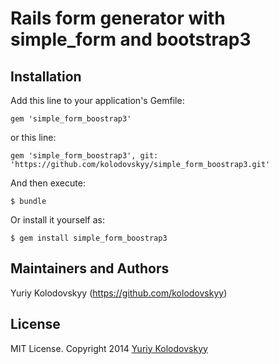 # Rails form generator with simple_form and bootstrap3

## Installation

Add this line to your application's Gemfile:

    gem 'simple_form_boostrap3'

or this line:

    gem 'simple_form_boostrap3', git: 'https://github.com/kolodovskyy/simple_form_boostrap3.git'

And then execute:

    $ bundle

Or install it yourself as:

    $ gem install simple_form_boostrap3

## Maintainers and Authors

Yuriy Kolodovskyy (https://github.com/kolodovskyy)

## License

MIT License. Copyright 2014 [Yuriy Kolodovskyy](http://twitter.com/kolodovskyy)
